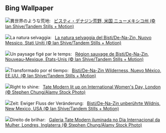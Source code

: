 ## Bing Wallpaper
![](https://www.bing.com/th?id=OHR.BistiBlue_JA-JP2352512218_UHD.jpg&w=1000)異世界のような荒地:&nbsp;&ensp;[ビスティ・デナジン荒野, 米国 ニューメキシコ州 (© Ian Shive/Tandem Stills + Motion)](https://www.bing.com/th?id=OHR.BistiBlue_JA-JP2352512218_UHD.jpg)
<br><br/>
![](https://www.bing.com/th?id=OHR.BistiBlue_IT-IT0491354330_UHD.jpg&w=1000)La natura selvaggia:&nbsp;&ensp;[La natura selvaggia del Bisti/De-Na-Zin, Nuovo Messico, Stati Uniti (© Ian Shive/Tandem Stills + Motion)](https://www.bing.com/th?id=OHR.BistiBlue_IT-IT0491354330_UHD.jpg)
<br><br/>
![](https://www.bing.com/th?id=OHR.BistiBlue_FR-FR0934555196_UHD.jpg&w=1000)Un paysage figé par le temps:&nbsp;&ensp;[Région sauvage de Bisti/De-Na-Zin, Nouveau-Mexique, États-Unis (© Ian Shive/Tandem Stills + Motion)](https://www.bing.com/th?id=OHR.BistiBlue_FR-FR0934555196_UHD.jpg)
<br><br/>
![](https://www.bing.com/th?id=OHR.BistiBlue_ES-ES5203614111_UHD.jpg&w=1000)Transformado por el tiempo:&nbsp;&ensp;[Bisti/De-Na-Zin Wilderness, Nuevo México, EE.UU. (© Ian Shive/Tandem Stills + Motion)](https://www.bing.com/th?id=OHR.BistiBlue_ES-ES5203614111_UHD.jpg)
<br><br/>
![](https://www.bing.com/th?id=OHR.TateLightUp_EN-GB9793906084_UHD.jpg&w=1000)Right to shine:&nbsp;&ensp;[Tate Modern lit up on International Women's Day, London (© Stephen Chung/Alamy Stock Photo)](https://www.bing.com/th?id=OHR.TateLightUp_EN-GB9793906084_UHD.jpg)
<br><br/>
![](https://www.bing.com/th?id=OHR.BistiBlue_DE-DE4146045796_UHD.jpg&w=1000)Zeit: Ewiger Fluss der Veränderung:&nbsp;&ensp;[Bisti/De-Na-Zin unberührte Wildnis, New Mexico, USA (© Ian Shive/Tandem Stills + Motion)](https://www.bing.com/th?id=OHR.BistiBlue_DE-DE4146045796_UHD.jpg)
<br><br/>
![](https://www.bing.com/th?id=OHR.TateLightUp_PT-BR7094951242_UHD.jpg&w=1000)Direito de brilhar:&nbsp;&ensp;[Galeria Tate Modern iluminada no Dia Internacional da Mulher, Londres, Inglaterra (© Stephen Chung/Alamy Stock Photo)](https://www.bing.com/th?id=OHR.TateLightUp_PT-BR7094951242_UHD.jpg)
<br><br/>
